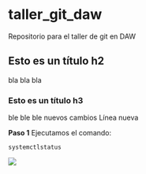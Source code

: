 # taller_git_daw
Repositorio para el taller de git en DAW

## Esto es un título h2
bla bla bla

### Esto es un título h3
ble ble ble
nuevos cambios
Línea nueva

**Paso 1** Ejecutamos el comando:
```
systemctlstatus
```
![](https://www.almeriadecosta.com/storage/media/almeria/portada.jpg)
